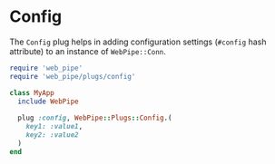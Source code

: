 # Config

The `Config` plug helps in adding configuration settings (`#config` hash
attribute) to an instance of `WebPipe::Conn`.

```ruby
require 'web_pipe'
require 'web_pipe/plugs/config'

class MyApp
  include WebPipe
  
  plug :config, WebPipe::Plugs::Config.(
    key1: :value1,
    key2: :value2
  )
end
```
